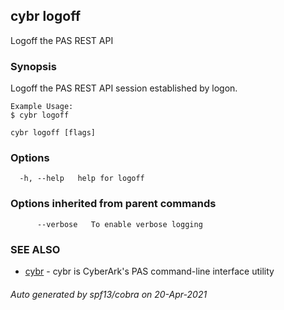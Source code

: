 ## cybr logoff

Logoff the PAS REST API

### Synopsis

Logoff the PAS REST API session established by logon.
	
	Example Usage:
	$ cybr logoff

```
cybr logoff [flags]
```

### Options

```
  -h, --help   help for logoff
```

### Options inherited from parent commands

```
      --verbose   To enable verbose logging
```

### SEE ALSO

* [cybr](cybr.md)	 - cybr is CyberArk's PAS command-line interface utility

###### Auto generated by spf13/cobra on 20-Apr-2021
